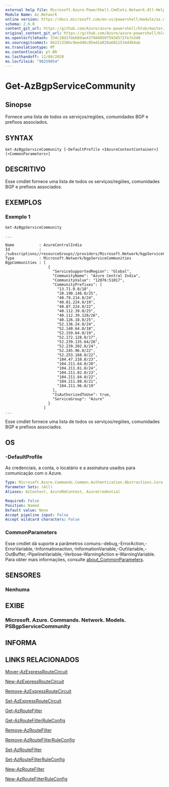 ```yaml
---
external help file: Microsoft.Azure.PowerShell.Cmdlets.Network.dll-Help.xml
Module Name: Az.Network
online version: https://docs.microsoft.com/en-us/powershell/module/az.network/get-azbgpservicecommunity
schema: 2.0.0
content_git_url: https://github.com/Azure/azure-powershell/blob/master/src/Network/Network/help/Get-AzBgpServiceCommunity.md
original_content_git_url: https://github.com/Azure/azure-powershell/blob/master/src/Network/Network/help/Get-AzBgpServiceCommunity.md
ms.openlocfilehash: 334c10d1fdeb8dae4379d495975934572fe7e340
ms.sourcegitcommit: 04221336bc9eed46c05ed1e828a6811534d4b4ab
ms.translationtype: MT
ms.contentlocale: pt-BR
ms.lasthandoff: 12/08/2020
ms.locfileid: "98259054"
---
```

# Get-AzBgpServiceCommunity

## Sinopse
Fornece uma lista de todos os serviços/regiões, comunidades BGP e prefixos associados.

## SYNTAX

```
Get-AzBgpServiceCommunity [-DefaultProfile <IAzureContextContainer>] [<CommonParameters>]
```

## DESCRITIVO
Esse cmdlet fornece uma lista de todos os serviços/regiões, comunidades BGP e prefixos associados.

## EXEMPLOS

### Exemplo 1
```
Get-AzBgpServiceCommunity

...

Name           : AzureCentralIndia
Id             : /subscriptions//resourceGroups//providers/Microsoft.Network/bgpServiceCommunities/AzureCentralIndia
Type           : Microsoft.Network/bgpServiceCommunities
BgpCommunities : [
                   {
                     "ServiceSupportedRegion": "Global",
                     "CommunityName": "Azure Central India",
                     "CommunityValue": "12076:51017",
                     "CommunityPrefixes": [
                       "13.71.0.0/18",
                       "20.190.146.0/25",
                       "40.79.214.0/24",
                       "40.81.224.0/19",
                       "40.87.224.0/22",
                       "40.112.39.0/25",
                       "40.112.39.128/26",
                       "40.126.18.0/25",
                       "52.136.24.0/24",
                       "52.140.64.0/18",
                       "52.159.64.0/19",
                       "52.172.128.0/17",
                       "52.239.135.64/26",
                       "52.239.202.0/24",
                       "52.245.96.0/22",
                       "52.253.168.0/22",
                       "104.47.210.0/23",
                       "104.211.64.0/20",
                       "104.211.81.0/24",
                       "104.211.82.0/23",
                       "104.211.84.0/22",
                       "104.211.88.0/21",
                       "104.211.96.0/19"
                     ],
                     "IsAuthorizedToUse": true,
                     "ServiceGroup": "Azure"
                   }
                 ]
...
```

Esse cmdlet fornece uma lista de todos os serviços/regiões, comunidades BGP e prefixos associados.

## OS

### -DefaultProfile
As credenciais, a conta, o locatário e a assinatura usados para comunicação com o Azure.

```yaml
Type: Microsoft.Azure.Commands.Common.Authentication.Abstractions.Core.IAzureContextContainer
Parameter Sets: (All)
Aliases: AzContext, AzureRmContext, AzureCredential

Required: False
Position: Named
Default value: None
Accept pipeline input: False
Accept wildcard characters: False
```

### CommonParameters
Esse cmdlet dá suporte a parâmetros comuns:-debug,-ErrorAction,-ErrorVariable,-Informationaction,-InformationVariable,-OutVariable,-OutBuffer,-PipelineVariable,-Verbose-WarningAction e-WarningVariable. Para obter mais informações, consulte [about_CommonParameters](http://go.microsoft.com/fwlink/?LinkID=113216).

## SENSORES

### Nenhuma

## EXIBE

### Microsoft. Azure. Commands. Network. Models. PSBgpServiceCommunity

## INFORMA

## LINKS RELACIONADOS

[Mover-AzExpressRouteCircuit](Move-AzExpressRouteCircuit.md)

[New-AzExpressRouteCircuit](New-AzExpressRouteCircuit.md)

[Remove-AzExpressRouteCircuit](Remove-AzExpressRouteCircuit.md)

[Set-AzExpressRouteCircuit](Set-AzExpressRouteCircuit.md)

[Get-AzRouteFilter](Get-AzRouteFilter.md)

[Get-AzRouteFilterRuleConfig](Get-AzRouteFilterRuleConfig.md)

[Remove-AzRouteFilter](Remove-AzRouteFilter.md)

[Remove-AzRouteFilterRuleConfig](Remove-AzRouteFilterRuleConfig.md)

[Set-AzRouteFilter](Set-AzRouteFilter.md)

[Set-AzRouteFilterRuleConfig](Set-AzRouteFilterRuleConfig.md)

[New-AzRouteFilter](New-AzRouteFilter.md)

[New-AzRouteFilterRuleConfig](New-AzRouteFilterRuleConfig.md)
